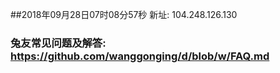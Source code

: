 ##2018年09月28日07时08分57秒 新址: 104.248.126.130
### 兔友常见问题及解答: https://github.com/wanggonging/d/blob/w/FAQ.md
